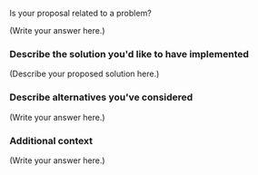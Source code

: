 Is your proposal related to a problem?

<!--
  Please rovide a clear and concise description of the problem.
  For example, "I'm always frustrated when..."
-->

(Write your answer here.)

### Describe the solution you'd like to have implemented

<!--
  Provide a clear and concise description of what you want to happen.
-->

(Describe your proposed solution here.)

### Describe alternatives you've considered

<!--
  Let us know about other solutions you've tried or researched.
-->

(Write your answer here.)

### Additional context

<!--
  Is there anything else you can add about the proposal?
  You might want to link to related issues here, if you haven't already.
-->

(Write your answer here.)
